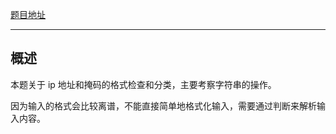 [题目地址](https://www.nowcoder.com/practice/de538edd6f7e4bc3a5689723a7435682?tpId=37&tqId=21241&rp=1&ru=/exam/oj/ta&qru=/exam/oj/ta&sourceUrl=%2Fexam%2Foj%2Fta%3Fpage%3D1%26pageSize%3D50%26search%3D%26tpId%3D37%26type%3D37&difficulty=undefined&judgeStatus=undefined&tags=&title=)

----------------------

## 概述

本题关于 ip 地址和掩码的格式检查和分类，主要考察字符串的操作。

因为输入的格式会比较离谱，不能直接简单地格式化输入，需要通过判断来解析输入内容。
